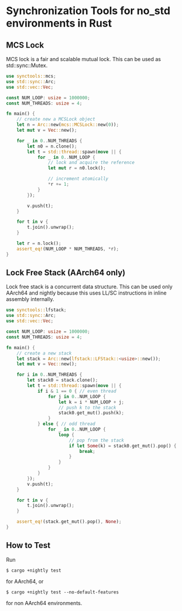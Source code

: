 # Synchronization Tools for no_std environments in Rust

## MCS Lock

MCS lock is a fair and scalable mutual lock.
This can be used as std::sync::Mutex.

```rust
use synctools::mcs;
use std::sync::Arc;
use std::vec::Vec;

const NUM_LOOP: usize = 1000000;
const NUM_THREADS: usize = 4;

fn main() {
    // create new a MCSLock object
    let n = Arc::new(mcs::MCSLock::new(0));
    let mut v = Vec::new();

    for _ in 0..NUM_THREADS {
        let n0 = n.clone();
        let t = std::thread::spawn(move || {
            for _ in 0..NUM_LOOP {
                // lock and acquire the reference
                let mut r = n0.lock();

                // increment atomically
                *r += 1;
            }
        });

        v.push(t);
    }

    for t in v {
        t.join().unwrap();
    }

    let r = n.lock();
    assert_eq!(NUM_LOOP * NUM_THREADS, *r);
}
```

## Lock Free Stack (AArch64 only)

Lock free stack is a concurrent data structure.
This can be used only AArch64 and nightly because this
uses LL/SC instructions in inline assembly internally.

```rust
use synctools::lfstack;
use std::sync::Arc;
use std::vec::Vec;

const NUM_LOOP: usize = 1000000;
const NUM_THREADS: usize = 4;

fn main() {
    // create a new stack
    let stack = Arc::new(lfstack::LFStack::<usize>::new());
    let mut v = Vec::new();

    for i in 0..NUM_THREADS {
        let stack0 = stack.clone();
        let t = std::thread::spawn(move || {
            if i & 1 == 0 { // even thread
                for j in 0..NUM_LOOP {
                    let k = i * NUM_LOOP + j;
                    // push k to the stack
                    stack0.get_mut().push(k);
                }
            } else { // odd thread
                for _ in 0..NUM_LOOP {
                    loop {
                        // pop from the stack
                        if let Some(k) = stack0.get_mut().pop() {
                            break;
                        }
                    }
                }
            }
        });
        v.push(t);
    }

    for t in v {
        t.join().unwrap();
    }

    assert_eq!(stack.get_mut().pop(), None);
}
```

## How to Test

Run

```text
$ cargo +nightly test
```

for AArch64, or

```text
$ cargo +nightly test --no-default-features
```

for non AArch64 environments.
